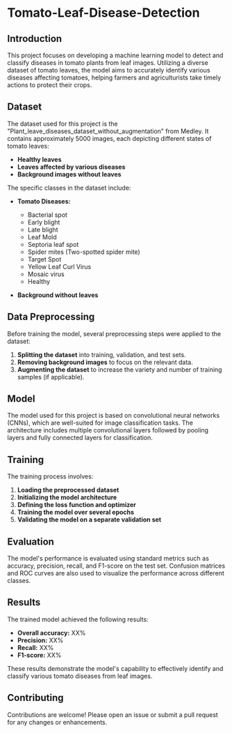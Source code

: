 # Tomato-Leaf-Disease-Detection

## Introduction
This project focuses on developing a machine learning model to detect and classify diseases in tomato plants from leaf images. Utilizing a diverse dataset of tomato leaves, the model aims to accurately identify various diseases affecting tomatoes, helping farmers and agriculturists take timely actions to protect their crops.

## Dataset
The dataset used for this project is the "Plant_leave_diseases_dataset_without_augmentation" from Medley. It contains approximately 5000 images, each depicting different states of tomato leaves:

- **Healthy leaves**
- **Leaves affected by various diseases**
- **Background images without leaves**

The specific classes in the dataset include:

- **Tomato Diseases:**
  - Bacterial spot
  - Early blight
  - Late blight
  - Leaf Mold
  - Septoria leaf spot
  - Spider mites (Two-spotted spider mite)
  - Target Spot
  - Yellow Leaf Curl Virus
  - Mosaic virus
  - Healthy

- **Background without leaves**

## Data Preprocessing
Before training the model, several preprocessing steps were applied to the dataset:

1. **Splitting the dataset** into training, validation, and test sets.
2. **Removing background images** to focus on the relevant data.
3. **Augmenting the dataset** to increase the variety and number of training samples (if applicable).

## Model
The model used for this project is based on convolutional neural networks (CNNs), which are well-suited for image classification tasks. The architecture includes multiple convolutional layers followed by pooling layers and fully connected layers for classification.

## Training
The training process involves:

1. **Loading the preprocessed dataset**
2. **Initializing the model architecture**
3. **Defining the loss function and optimizer**
4. **Training the model over several epochs**
5. **Validating the model on a separate validation set**

## Evaluation
The model's performance is evaluated using standard metrics such as accuracy, precision, recall, and F1-score on the test set. Confusion matrices and ROC curves are also used to visualize the performance across different classes.

## Results
The trained model achieved the following results:

- **Overall accuracy:** XX%
- **Precision:** XX%
- **Recall:** XX%
- **F1-score:** XX%

These results demonstrate the model's capability to effectively identify and classify various tomato diseases from leaf images.

## Contributing
Contributions are welcome! Please open an issue or submit a pull request for any changes or enhancements.
